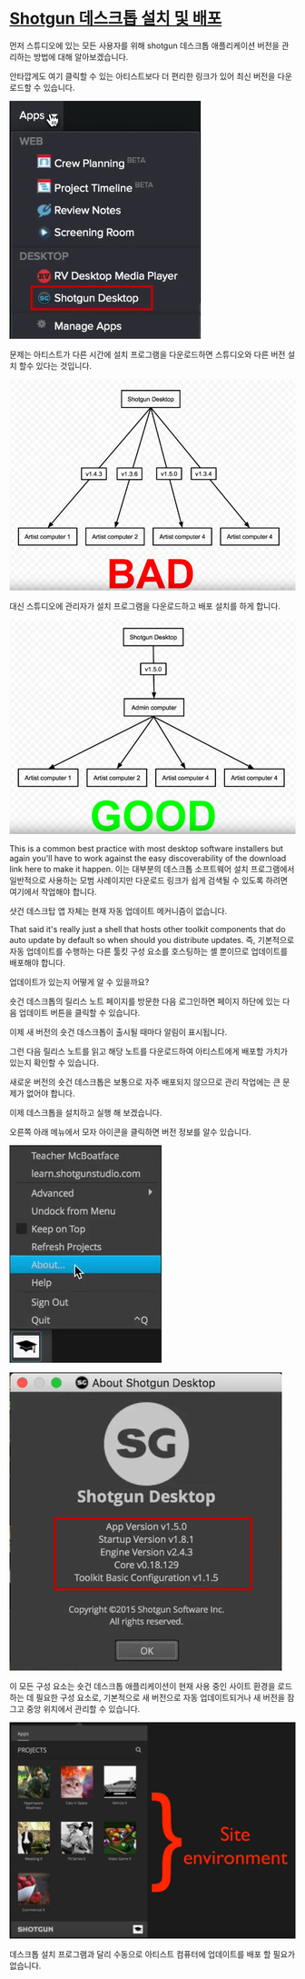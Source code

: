 # [Shotgun 데스크톱 설치 및 배포](https://youtu.be/5nRZ5GgcOnk?t=10m32s)

먼저 스튜디오에 있는 모든 사용자를 위해 shotgun 데스크톱 애플리케이션 버전을 관리하는 방법에 대해 알아보겠습니다.

안타깝게도 여기 클릭할 수 있는 아티스트보다 더 편리한 링크가 있어 최신 버전을 다운로드할 수 있습니다.

![Local Image](/img/5_toolkit/1.png)

문제는 아티스트가 다른 시간에 설치 프로그램을 다운로드하면 스튜디오와 다른 버전 설치 할수 있다는 것입니다.

![Local Image](/img/5_toolkit/2.png)

대신 스튜디오에 관리자가 설치 프로그램을 다운로드하고 배포 설치를 하게 합니다.

![Local Image](/img/5_toolkit/3.png)

This is a common best practice with most desktop software installers but again you'll have to work against the easy discoverability of the download link here to make it happen.
이는 대부분의 데스크톱 소프트웨어 설치 프로그램에서 일반적으로 사용하는 모범 사례이지만 다운로드 링크가 쉽게 검색될 수 있도록 하려면 여기에서 작업해야 합니다.

샷건 데스크탑 앱 자체는 현재 자동 업데이트 메커니즘이 없습니다.

That said it's really just a shell that hosts other toolkit components that do auto update by default so when should you distribute updates.
즉, 기본적으로 자동 업데이트를 수행하는 다른 툴킷 구성 요소를 호스팅하는 셸 뿐이므로 업데이트를 배포해야 합니다.

업데이트가 있는지 어떻게 알 수 있을까요?

숏건 데스크톱의 릴리스 노트 페이지를 방문한 다음 로그인하면 페이지 하단에 있는 다음 업데이트 버튼을 클릭할 수 있습니다.

이제 새 버전의 숏건 데스크톱이 출시될 때마다 알림이 표시됩니다.

그런 다음 릴리스 노트를 읽고 해당 노트를 다운로드하여 아티스트에게 배포할 가치가 있는지 확인할 수 있습니다.

새로운 버전의 숏건 데스크톱은 보통으로 자주 배포되지 않으므로 관리 작업에는 큰 문제가 없어야 합니다.

이제 데스크톱을 설치하고 실행 해 보겠습니다.

오른쪽 아래 메뉴에서 모자 아이콘을 클릭하면 버전 정보를 알수 있습니다.

![Local Image](/img/5_toolkit/4.png)

![Local Image](/img/5_toolkit/5.png)

이 모든 구성 요소는 숏건 데스크톱 애플리케이션이 현재 사용 중인 사이트 환경을 로드하는 데 필요한 구성 요소로, 기본적으로 새 버전으로 자동 업데이트되거나 새 버전을 잠그고 중앙 위치에서 관리할 수 있습니다.

![Local Image](/img/5_toolkit/6.png)

데스크톱 설치 프로그램과 달리 수동으로 아티스트 컴퓨터에 업데이트를 배포 할 필요가 없습니다.